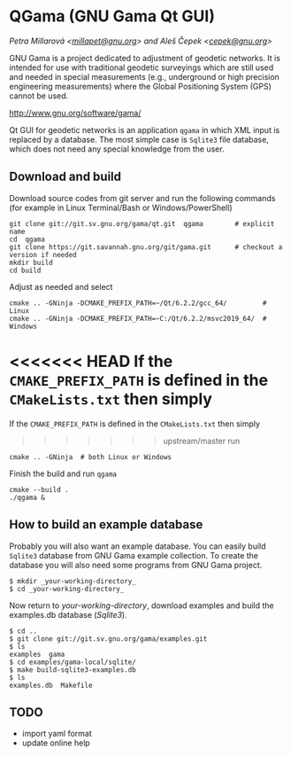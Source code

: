 # QGama (GNU Gama Qt GUI)

_Petra Millarová &lt;millapet@gnu.org&gt; and  Aleš Čepek &lt;cepek@gnu.org&gt;_

GNU Gama is a project dedicated to adjustment of geodetic networks. It
is intended for use with traditional geodetic surveyings which are
still used and needed in special measurements (e.g., underground or
high precision engineering measurements) where the Global Positioning
System (GPS) cannot be used.

http://www.gnu.org/software/gama/

Qt GUI for geodetic networks is an application `qgama` in which XML
input is replaced by a database. The most simple case is `Sqlite3` file
database, which does not need any special knowledge from the user.

Download and build
------------------

Download source codes from git server and run the following commands
(for example in Linux Terminal/Bash or Windows/PowerShell)
````
git clone git://git.sv.gnu.org/gama/qt.git  qgama        # explicit name
cd  qgama
git clone https://git.savannah.gnu.org/git/gama.git      # checkout a version if needed
mkdir build
cd build
````
Adjust as needed and select
````
cmake .. -GNinja -DCMAKE_PREFIX_PATH=~/Qt/6.2.2/gcc_64/         # Linux
cmake .. -GNinja -DCMAKE_PREFIX_PATH=~C:/Qt/6.2.2/msvc2019_64/  # Windows
````
<<<<<<< HEAD
If the `CMAKE_PREFIX_PATH` is defined in the `CMakeLists.txt` then simply 
=======
If the `CMAKE_PREFIX_PATH` is defined in the `CMakeLists.txt` then simply
>>>>>>> upstream/master
run
`````
cmake .. -GNinja  # both Linux or Windows
`````
Finish the build and run `qgama`
````
cmake --build .
./qgama &
````

How to build an example database
--------------------------------

Probably you will also want an example database. You can easily build
`Sqlite3` database from GNU Gama example collection. To create the
database you will also need some programs from GNU Gama project.

    $ mkdir _your-working-directory_
    $ cd _your-working-directory_

Now return to _your-working-directory_, download examples and build
the examples.db database (_Sqlite3_).

    $ cd ..
    $ git clone git://git.sv.gnu.org/gama/examples.git
    $ ls
    examples  gama
    $ cd examples/gama-local/sqlite/
    $ make build-sqlite3-examples.db
    $ ls
    examples.db  Makefile

TODO
----

* import yaml format
* update online help
